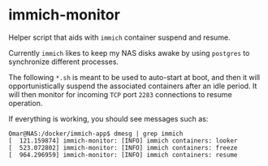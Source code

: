 # immich-monitor
Helper script that aids with `immich` container suspend and resume.

Currently `immich` likes to keep my NAS disks awake by using `postgres` to synchronize different processes.

The following `*.sh` is meant to be used to auto-start at boot, and then it will opportunistically suspend the associated containers after an idle period. It will then monitor for incoming `TCP` port `2283` connections to resume operation.

If everything is working, you should see messages such as:

```
Omar@NAS:/docker/immich-app$ dmesg | grep immich
[  121.159874] immich-monitor: [INFO] immich containers: looker
[  523.072802] immich-monitor: [INFO] immich containers: freeze
[  964.296959] immich-monitor: [INFO] immich containers: resume
```
